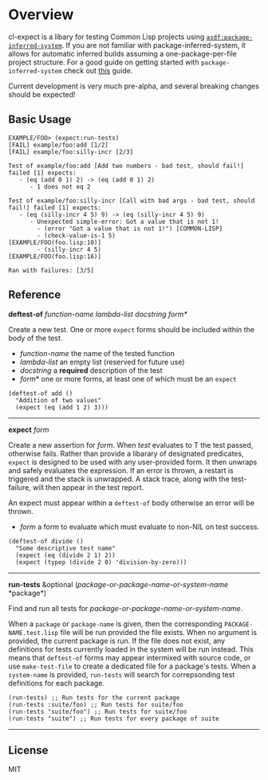 # Overview
cl-expect is a libary for testing Common Lisp projects using [`asdf:package-inferred-system`](https://common-lisp.net/project/asdf/asdf/The-package_002dinferred_002dsystem-extension.html). If you are not familiar with package-inferred-system, it allows for automatic inferred builds assuming a one-package-per-file project structure. For a good guide on getting started with `package-inferred-system` check out [this](https://davazp.net/2014/11/26/modern-library-with-asdf-and-package-inferred-system.html) guide.

Current development is very much pre-alpha, and several breaking changes should be expected!

## Basic Usage
```
EXAMPLE/FOO> (expect:run-tests)
[FAIL] example/foo:add [1/2]     
[FAIL] example/foo:silly-incr [2/3]

Test of example/foo:add [Add two numbers - bad test, should fail!] failed [1] expects:  
   - (eq (add 0 1) 2) -> (eq (add 0 1) 2)  
      - 1 does not eq 2 

Test of example/foo:silly-incr [Call with bad args - bad test, should fail!] failed [1] expects:
   - (eq (silly-incr 4 5) 9) -> (eq (silly-incr 4 5) 9)
      - Unexpected simple-error: Got a value that is not 1!
        - (error "Got a value that is not 1!") [COMMON-LISP]
        - (check-value-is-1 5)                 [EXAMPLE/FOO(foo.lisp:10)]
        - (silly-incr 4 5)                     [EXAMPLE/FOO(foo.lisp:16)] 
        
Ran with failures: [3/5]
```
## Reference 
**deftest-of** _function-name lambda-list docstring form*_

Create a new test. One or more `expect` forms should be included within the body of the test. 
- _function-name_ the name of the tested function
- _lambda-list_ an empty list (reserved for future use)
- _docstring_ a **required** description of the test
- _form_* one or more forms, at least one of which must be an `expect`
```common-lisp
(deftest-of add ()
  "Addition of two values"
  (expect (eq (add 1 2) 3)))
```
---
**expect** _form_

Create a new assertion for _form_. When _test_ evaluates to T the test passed, otherwise fails. Rather than provide a libarary of designated predicates, `expect` is designed to be used with any user-provided form. It then unwraps and safely evaluates the expression. If an error is thrown, a restart is triggered and the stack is unwrapped. A stack trace, along with the test-failure, will then appear in the test report. 


An expect must appear within a `deftest-of` body otherwise an error will be thrown. 
- _form_ a form to evaluate which must evaluate to non-NIL on test success. 
```common-lisp
(deftest-of divide ()
  "Some descriptive test name"
  (expect (eq (divide 2 1) 2))
  (expect (typep (divide 2 0) 'division-by-zero)))
```
---
**run-tests** &optional (_package-or-package-name-or-system-name_ \*package\*)

Find and run all tests for _package-or-package-name-or-system-name_.

When a `package` or `package-name` is given, then the corresponding `PACKAGE-NAME.test.lisp` file will be run provided the file exists. When no argument is provided, the current package is run. If the file does not exist, any definitions for tests currently loaded in the system will be run instead. This means that `deftest-of` forms may appear intermixed with source code, or use `make-test-file` to create a dedicated file for a package's tests. When a `system-name` is provided, `run-tests` will search for correpsonding test definitions for each package. 

```common-lisp
(run-tests) ;; Run tests for the current package
(run-tests :suite/foo) ;; Run tests for suite/foo
(run-tests "suite/foo") ;; Run tests for suite/foo
(run-tests "suite") ;; Run tests for every package of suite
```
---





## License 
MIT
